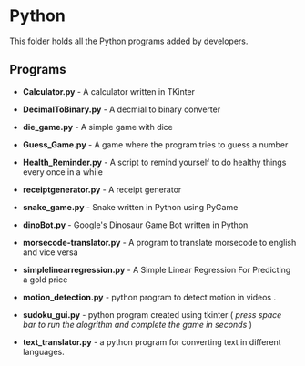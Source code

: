 # Python

  This folder holds all the Python programs added by developers.


## Programs

- **Calculator.py** - A calculator written in TKinter

- **DecimalToBinary.py** - A decmial to binary converter

- **die_game.py** - A simple game with dice

- **Guess_Game.py** - A game where the program tries to guess a number

- **Health_Reminder.py** - A script to remind yourself to do healthy things every once in a while

- **receiptgenerator.py** - A receipt generator

- **snake_game.py** - Snake written in Python using PyGame

- **dinoBot.py** - Google's Dinosaur Game Bot written in Python

- **morsecode-translator.py** - A program to translate morsecode to english and vice versa

- **simplelinearregression.py** - A Simple Linear Regression For Predicting a gold price

- **motion_detection.py** - python program to detect motion in videos .

- **sudoku_gui.py** - python program created using tkinter ( *press space bar to run the alogrithm and complete the game in seconds* )

- **text_translator.py** - a python program for converting text in different languages.
